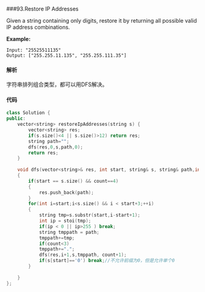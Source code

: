 ###93.Restore IP Addresses

Given a string containing only digits, restore it by returning all possible valid IP address combinations.

**Example:**

```
Input: "25525511135"
Output: ["255.255.11.135", "255.255.111.35"]
```

#### 解析

字符串排列组合类型，都可以用DFS解决。

#### 代码

```c++
class Solution {
public:
    vector<string> restoreIpAddresses(string s) {
        vector<string> res;
        if(s.size()<4 || s.size()>12) return res;
        string path="";
        dfs(res,0,s,path,0);
        return res;
    }
    
    void dfs(vector<string>& res, int start, string& s, string& path,int count)
    {
        if(start == s.size() && count==4)
        {
            res.push_back(path);
        }
        for(int i=start;i<s.size() && i < start+3;++i)
        {
            string tmp=s.substr(start,i-start+1);
            int ip = stoi(tmp);
            if(ip < 0 || ip>255 ) break;
            string tmppath = path;
            tmppath+=tmp;
            if(count<3)
            tmppath+=".";
            dfs(res,i+1,s,tmppath, count+1);
            if(s[start]=='0') break;//不允许前缀为0，但是允许单个0
        }
        
    }
};
```

